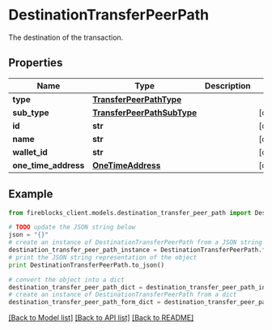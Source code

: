 # DestinationTransferPeerPath

The destination of the transaction.

## Properties

Name | Type | Description | Notes
------------ | ------------- | ------------- | -------------
**type** | [**TransferPeerPathType**](TransferPeerPathType.md) |  | 
**sub_type** | [**TransferPeerPathSubType**](TransferPeerPathSubType.md) |  | [optional] 
**id** | **str** |  | [optional] 
**name** | **str** |  | [optional] 
**wallet_id** | **str** |  | [optional] 
**one_time_address** | [**OneTimeAddress**](OneTimeAddress.md) |  | [optional] 

## Example

```python
from fireblocks_client.models.destination_transfer_peer_path import DestinationTransferPeerPath

# TODO update the JSON string below
json = "{}"
# create an instance of DestinationTransferPeerPath from a JSON string
destination_transfer_peer_path_instance = DestinationTransferPeerPath.from_json(json)
# print the JSON string representation of the object
print DestinationTransferPeerPath.to_json()

# convert the object into a dict
destination_transfer_peer_path_dict = destination_transfer_peer_path_instance.to_dict()
# create an instance of DestinationTransferPeerPath from a dict
destination_transfer_peer_path_form_dict = destination_transfer_peer_path.from_dict(destination_transfer_peer_path_dict)
```
[[Back to Model list]](../README.md#documentation-for-models) [[Back to API list]](../README.md#documentation-for-api-endpoints) [[Back to README]](../README.md)


